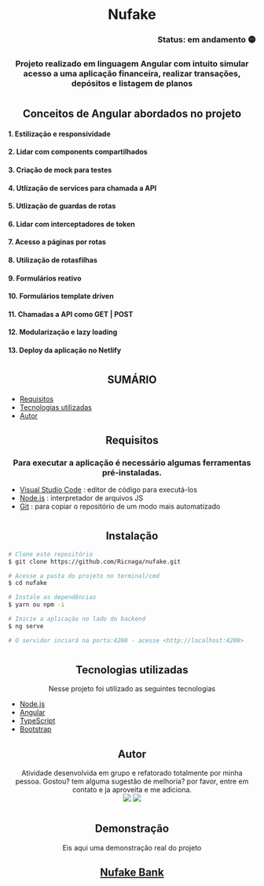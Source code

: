 # <div align="center"> Nufake </div>
### <div align="right">Status: em andamento 🟡 </div>

### <div align="center">Projeto realizado em linguagem Angular com intuito simular acesso a uma aplicação financeira, realizar transações, depósitos e listagem de planos</div>
#

## <div align="center">Conceitos de Angular abordados no projeto<div>

#### 1. Estilização e responsividade
#### 2. Lidar com components compartilhados
#### 3. Criação de mock para testes
#### 4. Utlização de services para chamada a API
#### 5. Utlização de guardas de rotas
#### 6. Lidar com interceptadores de token
#### 7. Acesso a páginas por rotas
#### 8. Utilização de rotasfilhas
#### 9. Formulários reativo
#### 10. Formulários template driven
#### 11. Chamadas a API como GET | POST
#### 12. Modularização e lazy loading
#### 13. Deploy da aplicação no Netlify
#

## <div align="center">SUMÁRIO</div>

<!--ts-->
   - [Requisitos](#<div-align="center">Requisitos</div>)
   - [Tecnologias utilizadas](#<div-align="center">Tecnologias-utilizadas</div>)
   - [Autor](#<div-align="center">Autor</div>)
<!--te-->

## <div align="center">Requisitos</div>
### <div align="center"> Para executar a aplicação é necessário algumas ferramentas pré-instaladas.</div>

* [Visual Studio Code](https://code.visualstudio.com/) : editor de código para executá-los
* [Node.js](https://nodejs.org/en/) : interpretador de arquivos JS
* [Git](https://git-scm.com) : para copiar o repositório de um modo mais automatizado

#

## <div align="center">Instalação</div>

```bash
# Clone este repositório
$ git clone https://github.com/Ricnaga/nufake.git

# Acesse a pasta do projeto no terminal/cmd
$ cd nufake

# Instale as dependências
$ yarn ou npm -i

# Inicie a aplicação no lado do backend
$ ng serve

# O servidor inciará na porta:4200 - acesse <http://localhost:4200>
```
#

##  <div align="center">Tecnologias utilizadas</div>
<div align="center"> Nesse projeto foi utilizado as seguintes tecnologias</div>

- [Node.js](https://nodejs.org/en/)
- [Angular](https://angular.io/)
- [TypeScript](https://www.typescriptlang.org/)
- [Bootstrap](https://getbootstrap.com/)

## <div align="center">Autor</div>
<div align="center">Atividade desenvolvida em grupo e refatorado totalmente por minha pessoa.
Gostou? tem alguma sugestão de melhoria? por favor, entre em contato e ja aproveita e me adiciona.<br>
<a href="https://www.linkedin.com/in/ricardo-nagatomy-56553254"><img src="https://img.shields.io/badge/-RicardoNaga-blue?style=flat-square&logo=Linkedin&logoColor=white"></a>
<a href="https://app.rocketseat.com.br/me/ricardo-nagatomy-08130"><img src="https://img.shields.io/badge/-Rocketseat-000?style=flat-square&logo=&logoColor=white"></a>
</div>

#

 ## <div align="center">Demonstração</div>
 <div align="center">Eis aqui uma demonstração real do projeto
 <h2><a href="http://nufakenaga.netlify.app">Nufake Bank</a></h2></div>
